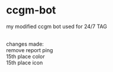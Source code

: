 # ccgm-bot
my modified ccgm bot used for 24/7 TAG <br><br>

changes made: <br>
remove report ping<br>
15th place color<br>
15th place icon

